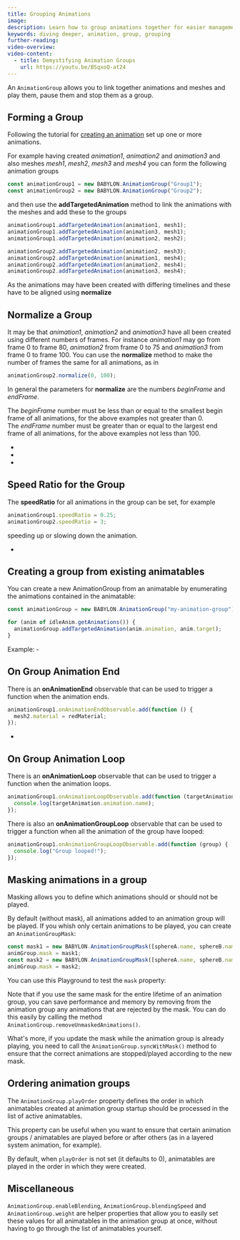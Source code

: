 ```yaml
---
title: Grouping Animations
image:
description: Learn how to group animations together for easier management.
keywords: diving deeper, animation, group, grouping
further-reading:
video-overview:
video-content:
  - title: Demystifying Animation Groups
    url: https://youtu.be/BSqxoQ-at24
---
```


An `AnimationGroup` allows you to link together animations and meshes and play them, pause them and stop them as a group.

## Forming a Group

Following the tutorial for [creating an animation](/features/featuresDeepDive/animation/animation_introduction) set up one or more animations.

For example having created _animation1_, _animation2_ and _animation3_ and also meshes _mesh1_, _mesh2_, _mesh3_ and _mesh4_ you can form the following animation groups

```javascript
const animationGroup1 = new BABYLON.AnimationGroup("Group1");
const animationGroup2 = new BABYLON.AnimationGroup("Group2");
```

and then use the **addTargetedAnimation** method to link the animations with the meshes and add these to the groups

```javascript
animationGroup1.addTargetedAnimation(animation1, mesh1);
animationGroup1.addTargetedAnimation(animation3, mesh1);
animationGroup1.addTargetedAnimation(animation2, mesh2);

animationGroup2.addTargetedAnimation(animation2, mesh3);
animationGroup2.addTargetedAnimation(animation1, mesh4);
animationGroup2.addTargetedAnimation(animation2, mesh4);
animationGroup2.addTargetedAnimation(animation3, mesh4);
```

As the animations may have been created with differing timelines and these have to be aligned using **normalize**

## Normalize a Group

It may be that _animation1_, _animation2_ and _animation3_ have all been created using different numbers of frames. For instance _animation1_ may go from frame 0 to frame 80, _animation2_ from frame 0 to 75 and _animation3_ from frame 0 to frame 100. You can use the **normalize** method to make the number of frames the same for all animations, as in

```javascript
animationGroup2.normalize(0, 100);
```

In general the parameters for **normalize** are the numbers _beginFrame_ and _endFrame_.

The _beginFrame_ number must be less than or equal to the smallest begin frame of all animations, for the above examples not greater than 0.  
The _endFrame_ number must be greater than or equal to the largest end frame of all animations, for the above examples not less than 100.

- <Playground id="#CBGEQX#1" title="Animation Group Example 1" description="First Example of Animation Groups."/>
- <Playground id="#CBGEQX#858" title="Animation Group Example 2" description="Second Example of Animation Groups." isMain={true} category="Animation"/>
- <Playground id="#CBGEQX#3" title="Animation Group Example 3" description="Third Example of Animation Groups."/>

## Speed Ratio for the Group

The **speedRatio** for all animations in the group can be set, for example

```javascript
animationGroup1.speedRatio = 0.25;
animationGroup2.speedRatio = 3;
```

speeding up or slowing down the animation.

- <Playground id="#CBGEQX#5" title="Animation Group Speed Ratio" description="Example of adjust an animation group's speed ratio."/>

## Creating a group from existing animatables

You can create a new AnimationGroup from an animatable by enumerating the animations contained in the animatable:

```javascript
const animationGroup = new BABYLON.AnimationGroup("my-animation-group");

for (anim of idleAnim.getAnimations()) {
  animationGroup.addTargetedAnimation(anim.animation, anim.target);
}
```

Example: - <Playground id="#CBGEQX#5" title="Create AnimationGroup From Animatable" description="Example of creating an animationGroup by enumerating through the animations contained in an animatable."/>

## On Group Animation End

There is an **onAnimationEnd** observable that can be used to trigger a function when the animation ends.

```javascript
animationGroup1.onAnimationEndObservable.add(function () {
  mesh2.material = redMaterial;
});
```

- <Playground id="#CBGEQX#4" title="On Animation Group End" description="Example of executing code after all animations in an animationGroup finish."/>

## On Group Animation Loop

There is an **onAnimationLoop** observable that can be used to trigger a function when the animation loops.

```javascript
animationGroup1.onAnimationLoopObservable.add(function (targetAnimation) {
  console.log(targetAnimation.animation.name);
});
```

There is also an **onAnimationGroupLoop** observable that can be used to trigger a function when all the animation of the group have looped:

```javascript
animationGroup1.onAnimationGroupLoopObservable.add(function (group) {
  console.log("Group looped!");
});
```

## Masking animations in a group

Masking allows you to define which animations should or should not be played.

By default (without mask), all animations added to an animation group will be played. If you whish only certain animations to be played, you can create an `AnimationGroupMask`:

```javascript
const mask1 = new BABYLON.AnimationGroupMask([sphereA.name, sphereB.name], BABYLON.AnimationGroupMaskMode.Include); // play only animations affecting sphereA and sphereB
animGroup.mask = mask1;
const mask2 = new BABYLON.AnimationGroupMask([sphereA.name, sphereB.name], BABYLON.AnimationGroupMaskMode.Exclude); // play all animations except those affecting sphereA or sphereB
animGroup.mask = mask2;
```

You can use this Playground to test the `mask` property: <Playground id="#56LX6L#9" title="Animation group mask" description="Demonstrate how to use the mask property"/>

Note that if you use the same mask for the entire lifetime of an animation group, you can save performance and memory by removing from the animation group any animations that are rejected by the mask.
You can do this easily by calling the method `AnimationGroup.removeUnmaskedAnimations()`.

What's more, if you update the mask while the animation group is already playing, you need to call the `AnimationGroup.syncWithMask()` method to ensure that the correct animations are stopped/played according to the new mask.

## Ordering animation groups

The `AnimationGroup.playOrder` property defines the order in which animatables created at animation group startup should be processed in the list of active animatables.

This property can be useful when you want to ensure that certain animation groups / animatables are played before or after others (as in a layered system animation, for example).

By default, when `playOrder` is not set (it defaults to 0), animatables are played in the order in which they were created.

## Miscellaneous

`AnimationGroup.enableBlending`, `AnimationGroup.blendingSpeed` and `AnimationGroup.weight` are helper properties that allow you to easily set these values for all animatables in the animation group at once, without having to go through the list of animatables yourself.
